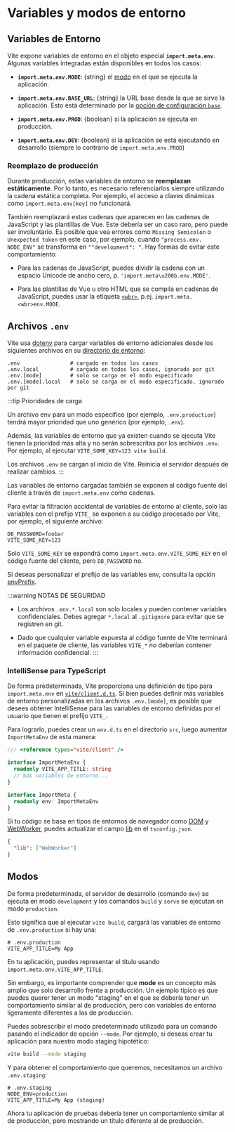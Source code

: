 # Variables y modos de entorno

## Variables de Entorno

Vite expone variables de entorno en el objeto especial **`import.meta.env`**. Algunas variables integradas están disponibles en todos los casos:

- **`import.meta.env.MODE`**: {string} el [modo](#modos) en el que se ejecuta la aplicación.

- **`import.meta.env.BASE_URL`**: {string} la URL base desde la que se sirve la aplicación. Esto está determinado por la [opción de configuración `base`](/config/shared-options#base).

- **`import.meta.env.PROD`**: {boolean} si la aplicación se ejecuta en producción.

- **`import.meta.env.DEV`**: {boolean} si la aplicación se está ejecutando en desarrollo (siempre lo contrario de `import.meta.env.PROD`)

### Reemplazo de producción

Durante producción, estas variables de entorno se **reemplazan estáticamente**. Por lo tanto, es necesario referenciarlos siempre utilizando la cadena estática completa. Por ejemplo, el acceso a claves dinámicas como `import.meta.env[key]` no funcionará.

También reemplazará estas cadenas que aparecen en las cadenas de JavaScript y las plantillas de Vue. Este debería ser un caso raro, pero puede ser involuntario. Es posible que vea errores como `Missing Semicolon` o `Unexpected token` en este caso, por ejemplo, cuando `"process.env.`<wbr>`NODE_ENV"` se transforma en `""development": "`. Hay formas de evitar este comportamiento:

- Para las cadenas de JavaScript, puedes dividir la cadena con un espacio Unicode de ancho cero, p. `'import.meta\u200b.env.MODE'`.

- Para las plantillas de Vue u otro HTML que se compila en cadenas de JavaScript, puedes usar la etiqueta [`<wbr>`](https://developer.mozilla.org/en-US/docs/Web/HTML/Element/wbr), p.ej. `import.meta.<wbr>env.MODE`.

## Archivos `.env`

Vite usa [dotenv](https://github.com/motdotla/dotenv) para cargar variables de entorno adicionales desde los siguientes archivos en su [directorio de entorno](/config/shared-options#envdir):

```
.env                # cargado en todos los casos
.env.local          # cargado en todos los casos, ignorado por git
.env.[mode]         # solo se carga en el modo especificado
.env.[mode].local   # solo se carga en el modo especificado, ignorado por git
```

:::tip Prioridades de carga

Un archivo env para un modo específico (por ejemplo, `.env.production`) tendrá mayor prioridad que uno genérico (por ejemplo, `.env`).

Además, las variables de entorno que ya existen cuando se ejecuta Vite tienen la prioridad más alta y no serán sobrescritas por los archivos `.env`. Por ejemplo, al ejecutar `VITE_SOME_KEY=123 vite build`.

Los archivos `.env` se cargan al inicio de Vite. Reinicia el servidor después de realizar cambios.
:::

Las variables de entorno cargadas también se exponen al código fuente del cliente a través de `import.meta.env` como cadenas.

Para evitar la filtración accidental de variables de entorno al cliente, solo las variables con el prefijo `VITE_` se exponen a su código procesado por Vite, por ejemplo, el siguiente archivo:

```
DB_PASSWORD=foobar
VITE_SOME_KEY=123
```

Solo `VITE_SOME_KEY` se expondrá como `import.meta.env.VITE_SOME_KEY` en el código fuente del cliente, pero `DB_PASSWORD` no.

Si deseas personalizar el prefijo de las variables env, consulta la opción [envPrefix](/config/index#envprefix).

:::warning NOTAS DE SEGURIDAD

- Los archivos `.env.*.local` son solo locales y pueden contener variables confidenciales. Debes agregar `*.local` al `.gitignore` para evitar que se registren en git.

- Dado que cualquier variable expuesta al código fuente de Vite terminará en el paquete de cliente, las variables `VITE_*` _no_ deberían contener información confidencial.
  :::

### IntelliSense para TypeScript

De forma predeterminada, Vite proporciona una definición de tipo para `import.meta.env` en [`vite/client.d.ts`](https://github.com/vitejs/vite/blob/main/packages/vite/client.d.ts). Si bien puedes definir más variables de entorno personalizadas en los archivos `.env.[mode]`, es posible que desees obtener IntelliSense para las variables de entorno definidas por el usuario que tienen el prefijo `VITE_`.

Para lograrlo, puedes crear un `env.d.ts` en el directorio `src`, luego aumentar `ImportMetaEnv` de esta manera:

```typescript
/// <reference types="vite/client" />

interface ImportMetaEnv {
  readonly VITE_APP_TITLE: string
  // más variables de entorno...
}

interface ImportMeta {
  readonly env: ImportMetaEnv
}
```

Si tu código se basa en tipos de entornos de navegador como [DOM](https://github.com/microsoft/TypeScript/blob/main/lib/lib.dom.d.ts) y [WebWorker](https://github.com/microsoft/TypeScript/blob/main/lib/lib.webworker.d.ts), puedes actualizar el campo
[lib](https://www.typescriptlang.org/tsconfig#lib) en el `tsconfig.json`.

```json
{
  "lib": ["WebWorker"]
}
```

## Modos

De forma predeterminada, el servidor de desarrollo (comando `dev`) se ejecuta en modo `development` y los comandos `build` y `serve` se ejecutan en modo `production`.

Esto significa que al ejecutar `vite build`, cargará las variables de entorno de `.env.production` si hay una:

```
# .env.production
VITE_APP_TITLE=My App
```

En tu aplicación, puedes representar el título usando `import.meta.env.VITE_APP_TITLE`.

Sin embargo, es importante comprender que **mode** es un concepto más amplio que solo desarrollo frente a producción. Un ejemplo típico es que puedes querer tener un modo "staging" en el que se debería tener un comportamiento similar al de producción, pero con variables de entorno ligeramente diferentes a las de producción.

Puedes sobrescribir el modo predeterminado utilizado para un comando pasando el indicador de opción `--mode`. Por ejemplo, si deseas crear tu aplicación para nuestro modo staging hipotético:

```bash
vite build --mode staging
```

Y para obtener el comportamiento que queremos, necesitamos un archivo `.env.staging`:

```
# .env.staging
NODE_ENV=production
VITE_APP_TITLE=My App (staging)
```

Ahora tu aplicación de pruebas debería tener un comportamiento similar al de producción, pero mostrando un título diferente al de producción.
